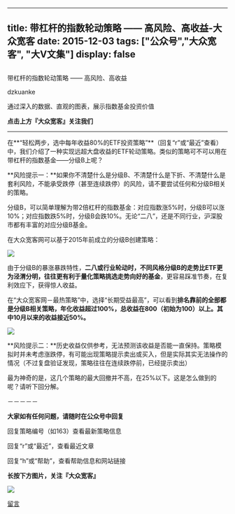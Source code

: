 
---
title:   带杠杆的指数轮动策略 —— 高风险、高收益-大众宽客
date: 2015-12-03
tags: ["公众号","大众宽客", "大V文集"]
display: false
---


## 



带杠杆的指数轮动策略 —— 高风险、高收益




dzkuanke




通过深入的数据、直观的图表，展示指数基金投资价值


**点击上方『大众宽客』关注我们**

****

在**“轻松两步，选中每年收益80%的ETF投资策略”**（回复“r”或“最近”查看）中，我们介绍了一种实现远超大盘收益的ETF轮动策略。类似的策略可不可以用在带杠杆的指数基金——分级B上呢？



**风险提示一：**如果你不清楚什么是分级B、不清楚什么是下折、不清楚什么是套利风险，不能承受跌停（甚至连续跌停）的风险，请不要尝试任何和分级B相关的策略。



分级B，可以简单理解为带2倍杠杆的指数基金：对应指数涨5%时，分级B可以涨10%；对应指数跌5%时，分级B会跌10%。无论“二八”，还是不同行业，沪深股市都有丰富的对应分级B基金。



在大众宽客网可以基于2015年前成立的分级B创建策略：

<img data-s="300,640" data-type="png" src="http://mmbiz.qpic.cn/mmbiz/PKw3FQPmhIiabjBPTsJn2L7TWgmXJs0rDoyWXfVQicC6xv5qjXDPRtHnwnQZpBPictiaCNJI5x09Qt8FNZpMOlgIqg/0?wx_fmt=png" data-ratio="0.45863309352517984" data-w=""/>

由于分级B的暴涨暴跌特性，**二八或行业轮动时，不同风格分级B的走势比ETF更为泾渭分明，往往更有利于量化策略挑选走势向好的基金**，更容易踩准节奏，在复利效应下，获得惊人收益。



在“大众宽客网－最热策略”中，选择“长期受益最高”，可以看到**排名靠前的全部都是分级B相关策略，年化收益超过100%，总收益在800（初始为100）以上。其中10月以来的收益接近50%。**



<img data-s="300,640" data-type="png" src="http://mmbiz.qpic.cn/mmbiz/PKw3FQPmhIiabjBPTsJn2L7TWgmXJs0rD6DTzTV9mz8Ix7wZ8dOEicck18O7ISF1PqNkeSVy1AMyrENUCoPxkgoA/0?wx_fmt=png" data-ratio="1.2482014388489209" data-w=""/>

**风险提示二：**历史收益仅供参考，无法预测该收益是否能一直保持。策略模拟时并未考虑涨跌停，有可能出现策略提示卖出或买入，但是实际其实无法操作的情况（不过复盘验证发现，策略往往在连续跌停前，已经提示卖出）



最为神奇的是，这几个策略的最大回撤并不高，在25%以下。这是怎么做到的呢？请听下回分解。



－－－－－

**大家如有任何问题，请随时在公众号中回复**



回复策略编号（如163）查看最新策略信息

回复“r”或“最近”，查看最近文章

回复“h”或“帮助”，查看帮助信息和网站链接



**长按下方图片，关注『大众宽客』**

<img data-s="300,640" data-type="png" src="http://mmbiz.qpic.cn/mmbiz/PKw3FQPmhIjpOw70YiaHYQTPb4TKoqns9M2zxiaLBv1cUZiaEHqVweTjuaW7lzQUemHLxv6k8MpLq8r6cvFhqmDfg/0?wx_fmt=png" data-ratio="1" data-w="129" width="auto" src="http://mmbiz.qpic.cn/mmbiz/PKw3FQPmhIjpOw70YiaHYQTPb4TKoqns9M2zxiaLBv1cUZiaEHqVweTjuaW7lzQUemHLxv6k8MpLq8r6cvFhqmDfg/640?wx_fmt=png&amp;wxfrom=5&amp;wx_lazy=1" style="box-sizing: border-box !important; word-wrap: break-word !important; width: auto !important; visibility: visible !important;"/>









[留言](javascript:;)


